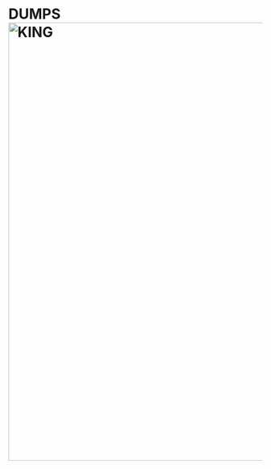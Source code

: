 # DUMPS<img width="573" height="867" alt="KING" src="https://github.com/user-attachments/assets/a287a9fb-b559-492d-8765-34eaae6af453" />
